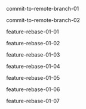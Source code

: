 commit-to-remote-branch-01

commit-to-remote-branch-02

feature-rebase-01-01

feature-rebase-01-02

feature-rebase-01-03

feature-rebase-01-04

feature-rebase-01-05

feature-rebase-01-06

feature-rebase-01-07
